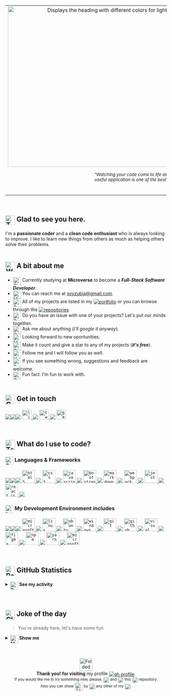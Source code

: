 <table width="100%" align="center">
  <tr>
    <td align="center">
      <picture>
        <source media="(prefers-color-scheme: dark)" srcset="assets/svgs/header-dark.svg">
        <source media="(prefers-color-scheme: light)" srcset="assets/svgs/header-light.svg">
        <img align="center" width="700px" height="500px" alt="Displays the heading with different colors for light/dark theme." src="assets/svgs/header-dark.svg">
      </picture>
<div align="right">
<img align="right" src="https://raw.githubusercontent.com/Tarikul-Islam-Anik/Animated-Fluent-Emojis/master/Emojis/Smilies/Exploding%20Head.png" alt="Exploding Head" width="62" height="62" />

_<sub>"Watching your code come to life as a fully functional and</sub><br><sup>useful application is one of the best feelings in the world."</sup>_<br> **@luigirazum**</div>
  </td>
  <td align="center">
    <img src="assets/imgs/duckmatrix.gif" width="250px" alt="duck showcase matrix style">
    <br>
    <img src="https://raw.githubusercontent.com/Tarikul-Islam-Anik/Animated-Fluent-Emojis/master/Emojis/Hand%20gestures/Writing%20Hand.png" alt="Writing Hand" width="25" height="25" /> Developer Quotes
    <img width="250px" src="https://quotes-github-readme.vercel.app/api?type=vetical&theme=dark" alt="Dev Quote Card" />
    <br><img src="https://raw.githubusercontent.com/Tarikul-Islam-Anik/Animated-Fluent-Emojis/master/Emojis/Hand%20gestures/Eyes.png" alt="Eyes" width="25" height="25" />
    <img src="https://komarev.com/ghpvc/?username=luigirazum&label=Profile%20views&color=151515&style=flat" alt="luigirazum" />
  </td>
  </tr>
</table>
<br>

<h2><img align="top" src="https://raw.githubusercontent.com/Tarikul-Islam-Anik/Animated-Fluent-Emojis/master/Emojis/Hand%20gestures/Thumbs%20Up.png" alt="Thumbs Up" width="30" height="30" /> Glad to see you here.</h2>

I'm a **passionate coder** and a **clean code enthusiast** who is always looking to improve. I like to learn new things from others as much as helping others solve their problems.
<br><br>
<h2><img align="top" src="https://raw.githubusercontent.com/Tarikul-Islam-Anik/Animated-Fluent-Emojis/master/Emojis/Hand%20gestures/Waving%20Hand.png" alt="Waving Hand" width="30" height="30" /> A bit about me</h2>

- <img align="top" src="https://raw.githubusercontent.com/Tarikul-Islam-Anik/Animated-Fluent-Emojis/master/Emojis/People/Student.png" alt="Student" width="25" height="25" /> Currently studying at **Microverse** to become a **_Full-Stack Software Developer_**.
- <img align="top" src="https://raw.githubusercontent.com/Tarikul-Islam-Anik/Animated-Fluent-Emojis/master/Emojis/People/Man%20Raising%20Hand.png" alt="Man Raising Hand" width="25" height="25" /> You can reach me at [soyzubia@gmail.com](mailto:soyzubia@gmail.com).
- <img align="top" src="https://raw.githubusercontent.com/Tarikul-Islam-Anik/Animated-Fluent-Emojis/master/Emojis/Travel%20and%20places/Rocket.png" alt="Rocket" width="25" height="25" /> All of my projects are listed in my <a href="https://luigirazum.github.io/mv-portfolio-project/"><img align="center" src="https://custom-icon-badges.demolab.com/badge/-portfolio-blue.svg?logo=globe&logoColor=white" alt="portfolio" /></a> or you can browse through the <a href="https://github.com/luigirazum?tab=repositories"><img align="center" src="https://custom-icon-badges.demolab.com/badge/@luigirazum-repositores-blue.svg?logo=github&logoColor=white" alt="repositories" /></a>
- <img align="top" src="https://raw.githubusercontent.com/Tarikul-Islam-Anik/Animated-Fluent-Emojis/master/Emojis/Animals/Bug.png" alt="Bug" width="25" height="25" /> Do you have an issue with one of your projects? Let's put our minds together.
- <img align="top" src="https://raw.githubusercontent.com/Tarikul-Islam-Anik/Animated-Fluent-Emojis/master/Emojis/Activities/Crystal%20Ball.png" alt="Crystal Ball" width="25" height="25" /> Ask me about anything (_I'll google it anyway_).
- <img align="top" src="https://raw.githubusercontent.com/Tarikul-Islam-Anik/Animated-Fluent-Emojis/master/Emojis/People/Man%20Detective.png" alt="Man Detective" width="25" height="25" /> Looking forward to new oportunities.
- <img align="top" src="https://raw.githubusercontent.com/Tarikul-Islam-Anik/Animated-Fluent-Emojis/master/Emojis/Travel%20and%20places/Star.png" alt="Star" width="25" height="25" /> Make it count and give a star to any of my projects (**_it's free_**).
- <img align="top" src="https://raw.githubusercontent.com/Tarikul-Islam-Anik/Animated-Fluent-Emojis/master/Emojis/Hand%20gestures/Handshake.png" alt="Handshake" width="25" height="25" /> Follow me and I will follow you as well.
- <img align="top" src="https://raw.githubusercontent.com/Tarikul-Islam-Anik/Animated-Fluent-Emojis/master/Emojis/People/Speaking%20Head.png" alt="Speaking Head" width="25" height="25" /> If you see something wrong, suggestions and feedback are welcome.
- <img align="top" src="https://raw.githubusercontent.com/Tarikul-Islam-Anik/Animated-Fluent-Emojis/master/Emojis/Smilies/Grinning%20Cat.png" alt="Grinning Cat" width="25" height="25" /> Fun fact: I'm fun to work with.
<br><br>
<h2><img align="top" src="https://raw.githubusercontent.com/Tarikul-Islam-Anik/Animated-Fluent-Emojis/master/Emojis/Hand%20gestures/Call%20Me%20Hand.png" alt="Call Me Hand" width="30" height="30" /> Get in touch</h2>

<img src="assets/imgs/transparent5px.png" /><img src="assets/imgs/transparent5px.png" /><img src="assets/imgs/transparent5px.png" />
<a href="https://linkedin.com/in/luiszubia" target="_blank" rel="noreferrer">
  <code><img height="30px" src="https://img.shields.io/badge/-luiszubia-fff?style=flat-square&logo=linkedin&logoColor=fff&labelColor=0a66c2" alt="linkedin" /></code>
</a><img src="assets/imgs/transparent5px.png" />
<a href="https://twitter.com/luigirazum" target="_blank" rel="noreferrer">
  <code><img height="30px" src="https://img.shields.io/badge/-@LuigiRazum-fff?style=flat-square&logo=twitter&logoColor=fff&labelColor=03a9f4" alt="twitter" /></code>
</a><img src="assets/imgs/transparent5px.png" />
<a href="mailto:soyzubia@gmail.com" target="_blank" rel="noreferrer">
  <code><img height="30px" src="https://img.shields.io/badge/-soyzubia@gmail.com-fff?style=flat-square&logo=gmail&logoColor=fff&labelColor=EA4335" alt="gmail" /></code>
</a>

<br>
<h2><img align="top" src="https://raw.githubusercontent.com/Tarikul-Islam-Anik/Animated-Fluent-Emojis/master/Emojis/People/Technologist.png" alt="Technologist" width="30" height="30" /> What do I use to code?</h2>
<h3><img align="top" src="https://raw.githubusercontent.com/Tarikul-Islam-Anik/Animated-Fluent-Emojis/master/Emojis/Objects/Package.png" alt="Package" width="25" height="25" /> Languages & Frameworks</h3>

<img src="assets/imgs/transparent5px.png" /><img src="assets/imgs/transparent5px.png" /><img src="assets/imgs/transparent5px.png" />
<a href="https://www.w3.org/html/" target="_blank" rel="noreferrer"> 
  <code><img title="HTML 5" alt="html5" width="40px" height="40px" src="https://cdn.jsdelivr.net/gh/devicons/devicon/icons/html5/html5-original.svg" /></code>
</a><img src="assets/imgs/transparent5px.png" />
<a href="https://www.w3schools.com/css/" target="_blank" rel="noreferrer">
  <code><img title="CSS 3" alt="css 3" width="40px" height="40px" src="https://cdn.jsdelivr.net/gh/devicons/devicon/icons/css3/css3-original.svg" /></code>
</a><img src="assets/imgs/transparent5px.png" />
<a href="https://developer.mozilla.org/en-US/docs/Web/JavaScript" target="_blank" rel="noreferrer">
  <code><img title="JavaScript" alt="javascript" width="40px" height="40px" src="https://cdn.jsdelivr.net/gh/devicons/devicon/icons/javascript/javascript-original.svg" /></code>
</a><img src="assets/imgs/transparent5px.png" />
<a href="https://getbootstrap.com" target="_blank" rel="noreferrer">
  <code><img title="Bootstrap" alt="bootstrap" width="40px" height="40px" src="https://cdn.jsdelivr.net/gh/devicons/devicon/icons/bootstrap/bootstrap-original.svg" /></code>
</a><img src="assets/imgs/transparent5px.png" />
<a href="https://docs.github.com/en/get-started/writing-on-github/getting-started-with-writing-and-formatting-on-github/quickstart-for-writing-on-github" target="_blank" rel="noreferrer">
  <code><img title="Markdown" alt="markdown" width="40px" height="40px" src="https://cdn.simpleicons.org/markdown/white" /></code>
</a><img src="assets/imgs/transparent5px.png" />
<a href="https://webpack.js.org" target="_blank" rel="noreferrer">
  <code><img title="Webpack" alt="webpack" width="40px" height="40px" src="https://cdn.jsdelivr.net/gh/devicons/devicon/icons/webpack/webpack-original.svg" /></code>
</a><img src="assets/imgs/transparent5px.png" />
<a href="https://jestjs.io" target="_blank" rel="noreferrer">
  <code><img title="Jest" alt="jest" width="40px" height="40px" src="https://cdn.jsdelivr.net/gh/devicons/devicon/icons/jest/jest-plain.svg" /></code>
</a><img src="assets/imgs/transparent5px.png" />
<a href="https://reactjs.org/" target="_blank" rel="noreferrer">
  <code><img title="ReactJS" alt="react js" width="40px" height="40px" src="https://cdn.jsdelivr.net/gh/devicons/devicon/icons/react/react-original.svg" /></code>
</a><img src="assets/imgs/transparent5px.png" />
<br>
<h3><img align="top" src="https://raw.githubusercontent.com/Tarikul-Islam-Anik/Animated-Fluent-Emojis/master/Emojis/Objects/Laptop.png" alt="Laptop" width="25" height="25" /> My Development Environment includes</h3>

<img src="assets/imgs/transparent5px.png" /><img src="assets/imgs/transparent5px.png" /><img src="assets/imgs/transparent5px.png" />
<a href="https://www.microsoft.com/en-us/windows/windows-10-specifications" target="_blank" rel="noreferrer">
  <code><img title="MS Windows" alt="microsoft windows" width="40px" height="40px" src="https://cdn.jsdelivr.net/gh/devicons/devicon/icons/windows8/windows8-original.svg" /></code>
</a><img src="assets/imgs/transparent5px.png" />
<a href="https://www.linux.org/" target="_blank" rel="noreferrer">
  <code><img title="Linux" alt="linux" width="40px" height="40px" src="https://cdn.jsdelivr.net/gh/devicons/devicon/icons/linux/linux-original.svg" /></code>
</a><img src="assets/imgs/transparent5px.png" />
<a href="https://ubuntu.com/" target="_blank" rel="noreferrer">
  <code><img title="Ubuntu" alt="ubuntu" width="40px" height="40px" src="https://cdn.jsdelivr.net/gh/devicons/devicon/icons/ubuntu/ubuntu-plain.svg" /></code>
</a><img src="assets/imgs/transparent5px.png" />
<a href="https://github.com/microsoft/terminal" target="_blank" rel="noreferrer">
  <code><img title="Windows Terminal" alt="windows terminal" height="40" width="40" src="https://cdn.simpleicons.org/windowsterminal/white" /></code>
</a><img src="assets/imgs/transparent5px.png" />
<a href="https://git-scm.com/" target="_blank" rel="noreferrer">
  <code><img title="Git" alt="git" width="40px" height="40px" src="https://cdn.jsdelivr.net/gh/devicons/devicon/icons/git/git-original.svg" /></code>
</a><img src="assets/imgs/transparent5px.png" />
<a href="https://github.com/" target="_blank" rel="noreferrer">
  <code><img title="GitHub" alt="github" width="40px" height="40px" src="https://cdn.simpleicons.org/github/white" /></code>
</a><img src="assets/imgs/transparent5px.png" />
<a href="https://code.visualstudio.com/" target="_blank" rel="noreferrer">
  <code><img title="VS Code" alt="visual studio code" width="40px" height="40px" src="https://cdn.jsdelivr.net/gh/devicons/devicon/icons/vscode/vscode-original.svg" /></code>
</a><img src="assets/imgs/transparent5px.png" />
<a href="https://www.figma.com/" target="_blank" rel="noreferrer">
  <code><img title="Figma" alt="figma" width="40px" height="40px" src="https://cdn.jsdelivr.net/gh/devicons/devicon/icons/figma/figma-original.svg" /></code>
</a><img src="assets/imgs/transparent5px.png" />
<a href="https://www.npmjs.com/" target="_blank" rel="noreferrer">
  <code><img title="npm" alt="npm" width="40px" height="40px" src="https://cdn.jsdelivr.net/gh/devicons/devicon/icons/npm/npm-original-wordmark.svg" /></code>
</a><img src="assets/imgs/transparent5px.png" />
<a href="https://yarnpkg.com/" target="_blank" rel="noreferrer">
  <code><img title="Yarn" alt="yarn" width="40px" height="40px" src="https://cdn.jsdelivr.net/gh/devicons/devicon/icons/yarn/yarn-original.svg" /></code>
</a><img src="assets/imgs/transparent5px.png" />
<a href="https://www.microsoft.com/en-us/edge/download" target="_blank" rel="noreferrer">
  <code><img title="Microsoft Edge" alt="microsoft edge" width="40px" height="40px" src="https://cdn.simpleicons.org/microsoftedge" /></code>
</a>
<br><br><br>
<h2><img align="top" src="https://raw.githubusercontent.com/Tarikul-Islam-Anik/Animated-Fluent-Emojis/master/Emojis/People/Person%20Tipping%20Hand.png" alt="Person Tipping Hand" width="30" height="30" /> GitHub Statistics </h2>
<details>	
  <summary><b><img align="top" src="https://raw.githubusercontent.com/Tarikul-Islam-Anik/Animated-Fluent-Emojis/master/Emojis/Objects/Bar%20Chart.png" alt="Bar Chart" width="25" height="25" /> See my activity</b></summary>
  <br />
  <table>
    <tr> <!-- First row of the table -->
      <td> <!-- Shows Statistics for the GH profile on the first row / first column -->
        <img height="150px" src="https://github-readme-stats.vercel.app/api?username=luigirazum&theme=slateorange&bg_color=00000000&text_bold=false&hide_border=true&include_all_commits=true&count_private=true&show_icons=true&custom_title=Statistics%20for%20Luis&hide_title=true&line_height=22&card_width=422px" />
        <br><!-- Shows the user streak on the second row / first column -->
        <img height="170px" src="https://github-readme-streak-stats.herokuapp.com/?user=luigirazum&layout=compact&theme=slateorange&background=00000000&hide_border=true" />
      </td>
      <td> <!-- Shows coding languages statistics on second column / first & second rows -->
        <img height="327px" src="https://github-readme-stats.vercel.app/api/top-langs/?username=luigirazum&theme=slateorange&bg_color=00000000&hide_border=true&include_all_commits=true&count_private=true&custom_title=Coding%20Languages&card_width=200px" />
      </td>
    </tr> <!-- EOF - First row of the table -->
  </table>
</details>
<br><br>

<h2><img align="top" src="https://raw.githubusercontent.com/Tarikul-Islam-Anik/Animated-Fluent-Emojis/master/Emojis/Smilies/Clown%20Face.png" alt="Clown Face" width="30" height="30" /> Joke of the day</h2>
<blockquote>You're already here, let's have some fun.</blockquote>
<details><summary>
    <b><img align="top" src="https://raw.githubusercontent.com/Tarikul-Islam-Anik/Animated-Fluent-Emojis/master/Emojis/People/Man%20Shrugging.png" alt="Man Shrugging" width="25" height="25" /> Show me</b>
  </summary>
  <img src="https://readme-jokes.vercel.app/api?theme=gotham&bgColor=%2300000010&hideBorder" alt="Jokes Card" />
</details><br>

<div align="center">
<h2 align="center" width="300px" /></h2>
<img align="center" src="https://raw.githubusercontent.com/Tarikul-Islam-Anik/Animated-Fluent-Emojis/master/Emojis/Hand%20gestures/Folded%20Hands.png" alt="Folded Hands" width="40" height="40" /><br>
<b>Thank you! for visiting</b> my profile <a href="https://github.com/luigirazum"><img align="center" src="https://custom-icon-badges.demolab.com/badge/-@luigirazum-black.svg?logo=github&logoColor=white&labelColor=black" alt="gh profile" /></a>.<br>
<sub>If you would like me to try something new, please, <img align="center" height="18" src="https://custom-icon-badges.demolab.com/badge/-star-black.svg?logo=star&logoColor=white&labelColor=black" alt="star" /> and <img align="center" height="18" src="https://custom-icon-badges.demolab.com/badge/-fork-black.svg?logo=fork&logoColor=white&labelColor=black" alt="fork" /> this <a href="https://github.com/luigirazum/luigirazum"><img align="center" height="18" src="https://custom-icon-badges.demolab.com/badge/@luigirazum-README-blue.svg?logo=github&logoColor=white&labelColor=black" alt="repositories" /></a> repository.<br>
Also you can show <img align="center" src="https://raw.githubusercontent.com/Tarikul-Islam-Anik/Animated-Fluent-Emojis/master/Emojis/Smilies/Sparkling%20Heart.png" alt="Sparkling Heart" width="25" height="25" /> by <img align="center" height="18" src="https://custom-icon-badges.demolab.com/badge/-starring-black.svg?logo=star&logoColor=white&labelColor=black" alt="star" /> any other of my <a href="https://github.com/luigirazum?tab=repositories"><img align="center" height="18" src="https://custom-icon-badges.demolab.com/badge/@luigirazum-repos-blue.svg?logo=github&logoColor=white&labelColor=black" alt="repositories" /></a>.</sub>
</div>
